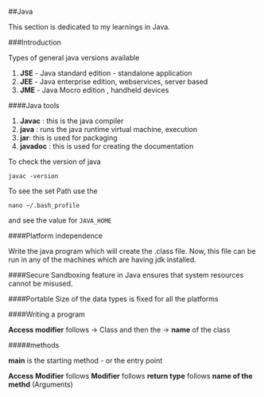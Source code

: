 ##Java

This section is dedicated to my learnings in Java.


###Introduction

Types of general java versions available

1. **JSE** - Java standard edition - standalone application
2. **JEE** - Java enterprise edition, webservices, server based
3. **JME** - Java Mocro edition , handheld devices


####Java tools

1. **Javac** : this is the java compiler
2. **java** : runs the java runtime virtual machine, execution
3. **jar**: this is used for packaging
4. **javadoc** : this is used for creating the documentation

To check the version of java

`javac -version`

To see the set Path use the 

`nano ~/.bash_profile`

and see the value for `JAVA_HOME`


####Platform independence

Write the java program which will create the .class file. Now, this file can be run in any of the machines which are having jdk installed.


####Secure
Sandboxing  feature in Java ensures that system resources cannot be misused.

####Portable
Size of the data types is fixed for all the platforms


####Writing a program

**Access modifier** follows -> Class and then the -> **name** of the class


#####methods

**main** is the starting method - or the entry point

**Access Modifier**  follows **Modifier** follows **return type** follows **name of the methd**  (Arguments)












